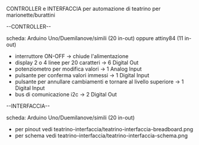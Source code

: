 CONTROLLER e INTERFACCIA per automazione di teatrino per marionette/burattini

--CONTROLLER--

scheda: Arduino Uno/Duemilanove/simili (20 in-out)
oppure attiny84 (11 in-out)
   
   - interruttore ON-OFF -> chiude l'alimentazione
   - display 2 o 4 linee per 20 caratteri -> 6 Digital Out
   - potenziometro per modifica valori -> 1 Analog Input
   - pulsante per conferma valori immessi -> 1 Digital Input
   - pulsante per annullare cambiamenti e tornare al livello superiore -> 1 Digital Input
   - bus di comunicazione i2c -> 2 Digital Out


--INTERFACCIA--

scheda: Arduino Uno/Duemilanove/simili (20 in-out)
   - per pinout vedi teatrino-interfaccia/teatrino-interfaccia-breadboard.png
   - per schema vedi teatrino-interfaccia/teatrino-interfaccia-schema.png